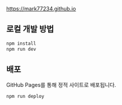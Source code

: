 https://mark77234.github.io


## 로컬 개발 방법

```bash
npm install
npm run dev
```

## 배포

GitHub Pages를 통해 정적 사이트로 배포됩니다.
```
npm run deploy
```
